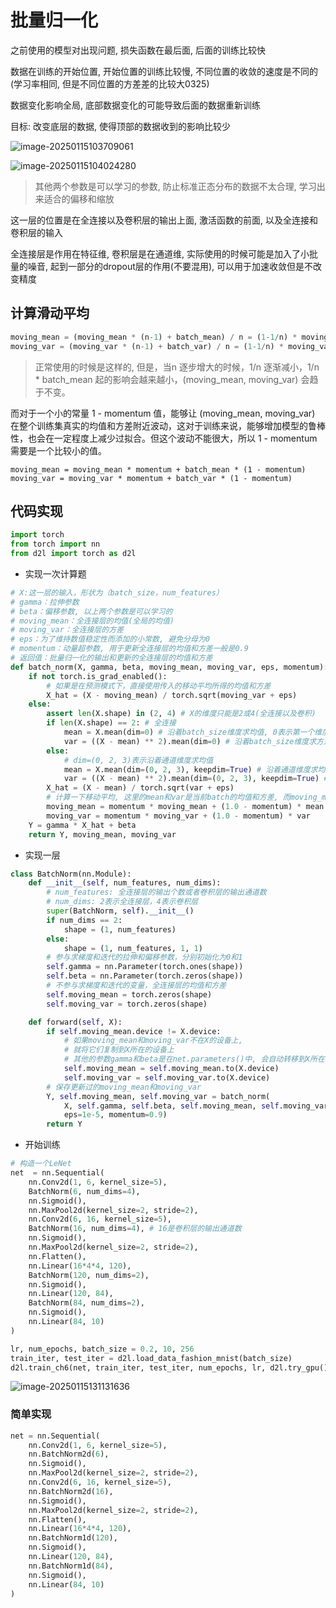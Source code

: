 # 批量归一化

之前使用的模型对出现问题, 损失函数在最后面, 后面的训练比较快

数据在训练的开始位置, 开始位置的训练比较慢, 不同位置的收敛的速度是不同的(学习率相同, 但是不同位置的方差差的比较大0325)

数据变化影响全局, 底部数据变化的可能导致后面的数据重新训练

目标: 改变底层的数据, 使得顶部的数据收到的影响比较少

![image-20250115103709061](https://picture-01-1316374204.cos.ap-beijing.myqcloud.com/image/202501151037215.png)

![image-20250115104024280](https://picture-01-1316374204.cos.ap-beijing.myqcloud.com/image/202501151040536.png)

> 其他两个参数是可以学习的参数, 防止标准正态分布的数据不太合理, 学习出来适合的偏移和缩放

这一层的位置是在全连接以及卷积层的输出上面, 激活函数的前面, 以及全连接和卷积层的输入

全连接层是作用在特征维, 卷积层是在通道维, 实际使用的时候可能是加入了小批量的噪音, 起到一部分的dropout层的作用(不要混用), 可以用于加速收敛但是不改变精度

## 计算滑动平均

```python
moving_mean = (moving_mean * (n-1) + batch_mean) / n = (1-1/n) * moving_mean + 1/n * batch_mean
moving_var = (moving_var * (n-1) + batch_var) / n = (1-1/n) * moving_var + 1/n * batch_var
```

> 正常使用的时候是这样的, 但是，当n 逐步增大的时候，1/n 逐渐减小，1/n * batch_mean 起的影响会越来越小，(moving_mean, moving_var) 会趋于不变。

而对于一个小的常量 1 - momentum 值，能够让 (moving_mean, moving_var) 在整个训练集真实的均值和方差附近波动，这对于训练来说，能够增加模型的鲁棒性，也会在一定程度上减少过拟合。但这个波动不能很大，所以 1 - momentum 需要是一个比较小的值。

```python3
moving_mean = moving_mean * momentum + batch_mean * (1 - momentum)
moving_var = moving_var * momentum + batch_var * (1 - momentum)
```

## 代码实现

```python
import torch
from torch import nn
from d2l import torch as d2l
```

+ 实现一次计算题

```python
# X:这一层的输入，形状为（batch_size，num_features）
# gamma：拉伸参数
# beta：偏移参数, 以上两个参数是可以学习的
# moving_mean：全连接层的均值(全局的均值)
# moving_var：全连接层的方差
# eps：为了维持数值稳定性而添加的小常数, 避免分母为0
# momentum：动量超参数, 用于更新全连接层的均值和方差一般是0.9
# 返回值：批量归一化的输出和更新的全连接层的均值和方差
def batch_norm(X, gamma, beta, moving_mean, moving_var, eps, momentum):
    if not torch.is_grad_enabled():
        # 如果是在预测模式下，直接使用传入的移动平均所得的均值和方差
        X_hat = (X - moving_mean) / torch.sqrt(moving_var + eps)
    else:
        assert len(X.shape) in (2, 4) # X的维度只能是2或4(全连接以及卷积)
        if len(X.shape) == 2: # 全连接
            mean = X.mean(dim=0) # 沿着batch_size维度求均值, 0表示第一个维度, 对所有batch的对应特征求均值
            var = ((X - mean) ** 2).mean(dim=0) # 沿着batch_size维度求方差
        else:
            # dim=(0, 2, 3)表示沿着通道维度求均值
            mean = X.mean(dim=(0, 2, 3), keepdim=True) # 沿着通道维度求均值
            var = ((X - mean) ** 2).mean(dim=(0, 2, 3), keepdim=True) # 沿着通道维度求方差
        X_hat = (X - mean) / torch.sqrt(var + eps)
        # 计算一下移动平均, 这里的mean和var是当前batch的均值和方差, 而moving_mean和moving_var是全局的均值和方差
        moving_mean = momentum * moving_mean + (1.0 - momentum) * mean
        moving_var = momentum * moving_var + (1.0 - momentum) * var
    Y = gamma * X_hat + beta
    return Y, moving_mean, moving_var
```

+ 实现一层

```python
class BatchNorm(nn.Module):
    def __init__(self, num_features, num_dims):
        # num_features: 全连接层的输出个数或者卷积层的输出通道数
        # num_dims: 2表示全连接层，4表示卷积层
        super(BatchNorm, self).__init__()
        if num_dims == 2:
            shape = (1, num_features)
        else:
            shape = (1, num_features, 1, 1)
        # 参与求梯度和迭代的拉伸和偏移参数，分别初始化为0和1
        self.gamma = nn.Parameter(torch.ones(shape))
        self.beta = nn.Parameter(torch.zeros(shape))
        # 不参与求梯度和迭代的变量，全连接层的均值和方差
        self.moving_mean = torch.zeros(shape)
        self.moving_var = torch.zeros(shape)

    def forward(self, X):
        if self.moving_mean.device != X.device:
            # 如果moving_mean和moving_var不在X的设备上, 
            # 就将它们复制到X所在的设备上
            # 其他的参数gamma和beta是在net.parameters()中, 会自动转移到X所在的设备上
            self.moving_mean = self.moving_mean.to(X.device)
            self.moving_var = self.moving_var.to(X.device)
        # 保存更新过的moving_mean和moving_var
        Y, self.moving_mean, self.moving_var = batch_norm(
            X, self.gamma, self.beta, self.moving_mean, self.moving_var,
            eps=1e-5, momentum=0.9)
        return Y
```

+ 开始训练

```python
# 构造一个LeNet
net  = nn.Sequential(
    nn.Conv2d(1, 6, kernel_size=5),
    BatchNorm(6, num_dims=4),
    nn.Sigmoid(),
    nn.MaxPool2d(kernel_size=2, stride=2),
    nn.Conv2d(6, 16, kernel_size=5),
    BatchNorm(16, num_dims=4), # 16是卷积层的输出通道数
    nn.Sigmoid(),
    nn.MaxPool2d(kernel_size=2, stride=2),
    nn.Flatten(),
    nn.Linear(16*4*4, 120),
    BatchNorm(120, num_dims=2),
    nn.Sigmoid(),
    nn.Linear(120, 84),
    BatchNorm(84, num_dims=2),
    nn.Sigmoid(),
    nn.Linear(84, 10)
)

lr, num_epochs, batch_size = 0.2, 10, 256
train_iter, test_iter = d2l.load_data_fashion_mnist(batch_size)
d2l.train_ch6(net, train_iter, test_iter, num_epochs, lr, d2l.try_gpu())
```

![image-20250115131131636](https://picture-01-1316374204.cos.ap-beijing.myqcloud.com/image/202501151311132.png)

### 简单实现

```python
net = nn.Sequential(
    nn.Conv2d(1, 6, kernel_size=5),
    nn.BatchNorm2d(6),
    nn.Sigmoid(),
    nn.MaxPool2d(kernel_size=2, stride=2),
    nn.Conv2d(6, 16, kernel_size=5),
    nn.BatchNorm2d(16),
    nn.Sigmoid(),
    nn.MaxPool2d(kernel_size=2, stride=2),
    nn.Flatten(),
    nn.Linear(16*4*4, 120),
    nn.BatchNorm1d(120),
    nn.Sigmoid(),
    nn.Linear(120, 84),
    nn.BatchNorm1d(84),
    nn.Sigmoid(),
    nn.Linear(84, 10)
)
```

